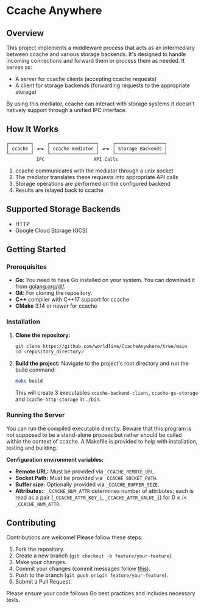 # Ccache Anywhere

## Overview

This project implements a middleware process that acts as an intermediary between ccache and various storage backends.
It's designed to handle incoming connections and forward them or process them as needed. It serves as:

- A server for ccache clients (accepting ccache requests)
- A client for storage backends (forwarding requests to the appropriate storage)

By using this mediator, ccache can interact with storage systems it doesn't natively support through a unified IPC interface.

## How It Works

```image
┌────────┐     ┌─────────────────┐     ┌──────────────────┐
│ ccache │ ◄─► │ ccache-mediator │ ◄─► │ Storage Backends │
└────────┘     └─────────────────┘     └──────────────────┘
           IPC                  API Calls
```

1. ccache communicates with the mediator through a unix socket
2. The mediator translates these requests into appropriate API calls
3. Storage operations are performed on the configured backend
4. Results are relayed back to ccache

## Supported Storage Backends

- HTTP
- Google Cloud Storage (GCS)

## Getting Started

### Prerequisites

- **Go:** You need to have Go installed on your system. You can download it from [golang.org/dl/](https://golang.org/dl/).
- **Git:** For cloning the repository.
- **C++** compiler with C++17 support for ccache
- **CMake** 3.14 or newer for ccache

### Installation

1. **Clone the repository:**

    ```bash
    git clone https://github.com/worldline/CcacheAnywhere/tree/main
    cd <repository_directory>
    ```

2. **Build the project:**
    Navigate to the project's root directory and run the build command:

    ```bash
    make build
    ```

    This will create 3 executables `ccache-backend-client`, `ccache-gs-storage` and `ccache-http-storage` in `./bin`.

### Running the Server

You can run the compiled executable directly. Beware that this program is not supposed to be a stand-alone process but rather should be called within the context of ccache. A Makefile is provided to help with installation, testing and building.

**Configuration environment variables:**

- **Remote URL:** Must be provided via `_CCACHE_REMOTE_URL`.
- **Socket Path:** Must be provided via `_CCACHE_SOCKET_PATH`.
- **Buffer size:** Optionally provided via `_CCACHE_BUFFER_SIZE`.
- **Attributes:**: `_CCACHE_NUM_ATTR` determines number of attributes; each is read as a pair (`_CCACHE_ATTR_KEY_i`, `_CCACHE_ATTR_VALUE_i`) for $0\leq i <$ `_CCACHE_NUM_ATTR`.

## Contributing

Contributions are welcome! Please follow these steps:

1. Fork the repository.
2. Create a new branch (`git checkout -b feature/your-feature`).
3. Make your changes.
4. Commit your changes (commit messages follow [this](https://www.conventionalcommits.org/en/v1.0.0/#specification)).
5. Push to the branch (`git push origin feature/your-feature`).
6. Submit a Pull Request.

Please ensure your code follows Go best practices and includes necessary tests.
